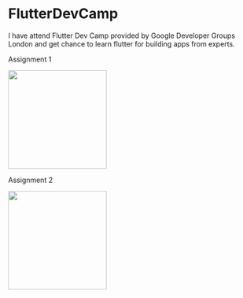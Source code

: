 # FlutterDevCamp
I have attend Flutter Dev Camp provided by Google Developer Groups London and get chance to learn flutter for building apps from experts.

 Assignment 1
 
<img src="https://user-images.githubusercontent.com/69492512/193001540-0f128e60-648f-416e-a707-939aed02340b.jpg" width="200">

Assignment 2

<img src="https://user-images.githubusercontent.com/69492512/193001551-1a9e522a-6e75-4d9a-9693-16b3d35e0bec.jpg" width="200">

